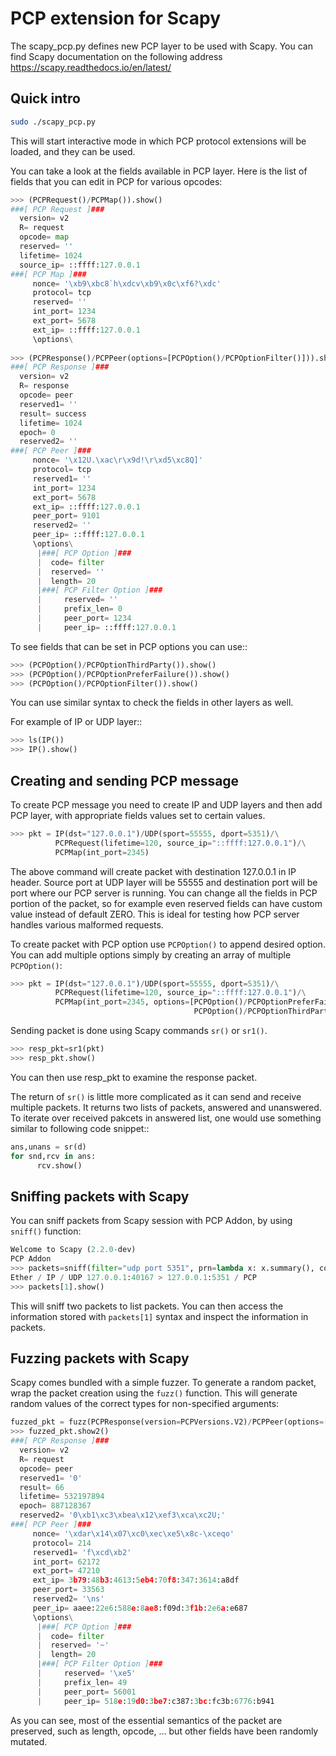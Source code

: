 PCP extension for Scapy
=======================

The scapy_pcp.py defines new PCP layer to be used with Scapy.
You can find Scapy documentation on the following address
https://scapy.readthedocs.io/en/latest/

Quick intro
-----------

```bash
sudo ./scapy_pcp.py
```

This will start interactive mode in which PCP protocol extensions will be
loaded, and they can be used.

You can take a look at the fields available in PCP layer. Here is the
list of fields that you can edit in PCP for various opcodes:

```python
>>> (PCPRequest()/PCPMap()).show()
###[ PCP Request ]###
  version= v2
  R= request
  opcode= map
  reserved= ''
  lifetime= 1024
  source_ip= ::ffff:127.0.0.1
###[ PCP Map ]###
     nonce= '\xb9\xbc8`h\xdcv\xb9\x0c\xf6?\xdc'
     protocol= tcp
     reserved= ''
     int_port= 1234
     ext_port= 5678
     ext_ip= ::ffff:127.0.0.1
     \options\
    
>>> (PCPResponse()/PCPPeer(options=[PCPOption()/PCPOptionFilter()])).show2()
###[ PCP Response ]###
  version= v2
  R= response
  opcode= peer
  reserved1= ''
  result= success
  lifetime= 1024
  epoch= 0
  reserved2= ''
###[ PCP Peer ]###
     nonce= '\x12U.\xac\r\x9d!\r\xd5\xc8Q]'
     protocol= tcp
     reserved1= ''
     int_port= 1234
     ext_port= 5678
     ext_ip= ::ffff:127.0.0.1
     peer_port= 9101
     reserved2= ''
     peer_ip= ::ffff:127.0.0.1
     \options\
      |###[ PCP Option ]###
      |  code= filter
      |  reserved= ''
      |  length= 20
      |###[ PCP Filter Option ]###
      |     reserved= ''
      |     prefix_len= 0
      |     peer_port= 1234
      |     peer_ip= ::ffff:127.0.0.1
```

To see fields that can be set in PCP options you can use::

```python
>>> (PCPOption()/PCPOptionThirdParty()).show()
>>> (PCPOption()/PCPOptionPreferFailure()).show()
>>> (PCPOption()/PCPOptionFilter()).show()
```

You can use similar syntax to check the fields in other layers as well.

For example of IP or UDP layer::

```python
>>> ls(IP())
>>> IP().show()
```
Creating and sending PCP message
--------------------------------

To create PCP message you need to create IP and UDP layers and then add
PCP layer, with appropriate fields values set to certain values.

```python
>>> pkt = IP(dst="127.0.0.1")/UDP(sport=55555, dport=5351)/\
          PCPRequest(lifetime=120, source_ip="::ffff:127.0.0.1")/\
          PCPMap(int_port=2345)
```

The above command will create packet with destination 127.0.0.1 in IP header.
Source port at UDP layer will be 55555 and destination port will be port where
our PCP server is running.
You can change all the fields in PCP portion of the packet, so for example even
reserved fields can have custom value instead of default ZERO. This is ideal
for testing how PCP server handles various malformed requests.

To create packet with PCP option use `PCPOption()` to append desired option.
You can add multiple options simply by creating an array of multiple
`PCPOption()`:

```python
>>> pkt = IP(dst="127.0.0.1")/UDP(sport=55555, dport=5351)/\
          PCPRequest(lifetime=120, source_ip="::ffff:127.0.0.1")/\
          PCPMap(int_port=2345, options=[PCPOption()/PCPOptionPreferFailure(),
                                         PCPOption()/PCPOptionThirdParty(source_ip="::ffff:1.2.3.4")])
```


Sending packet is done using Scapy commands `sr()` or `sr1()`.

```python
>>> resp_pkt=sr1(pkt)
>>> resp_pkt.show()
```

You can then use resp_pkt to examine the response packet.

The return of `sr()` is little more complicated as it can send and receive
multiple packets. It returns two lists of packets, answered and unanswered.
To iterate over received pakcets in answered list, one would use something
similar to following code snippet::

```python
ans,unans = sr(d)
for snd,rcv in ans:
      rcv.show()
```

Sniffing packets with Scapy
---------------------------

You can sniff packets from Scapy session with PCP Addon, by using
`sniff()` function:

```python
Welcome to Scapy (2.2.0-dev)
PCP Addon
>>> packets=sniff(filter="udp port 5351", prn=lambda x: x.summary(), count=2)
Ether / IP / UDP 127.0.0.1:40167 > 127.0.0.1:5351 / PCP
>>> packets[1].show()
```

This will sniff two packets to list packets. You can then access the information
stored with `packets[1]` syntax and inspect the information in packets.

Fuzzing packets with Scapy
--------------------------

Scapy comes bundled with a simple fuzzer. To generate a random packet, wrap the
packet creation using the `fuzz()` function. This will generate random values
of the correct types for non-specified arguments:

```python
fuzzed_pkt = fuzz(PCPResponse(version=PCPVersions.V2)/PCPPeer(options=[PCPOption()/PCPOptionFilter()]))
>>> fuzzed_pkt.show2()
###[ PCP Response ]###
  version= v2
  R= request
  opcode= peer
  reserved1= '0'
  result= 66
  lifetime= 532197894
  epoch= 887128367
  reserved2= '0\xb1\xc3\xbea\x12\xef3\xca\xc2U;'
###[ PCP Peer ]###
     nonce= '\xdar\x14\x07\xc0\xec\xe5\x8c-\xceqo'
     protocol= 214
     reserved1= 'f\xcd\xb2'
     int_port= 62172
     ext_port= 47210
     ext_ip= 3b79:48b3:4613:5eb4:70f8:347:3614:a8df
     peer_port= 33563
     reserved2= '\ns'
     peer_ip= aaee:22e6:588e:8ae8:f09d:3f1b:2e6a:e687
     \options\
      |###[ PCP Option ]###
      |  code= filter
      |  reserved= '~'
      |  length= 20
      |###[ PCP Filter Option ]###
      |     reserved= '\xe5'
      |     prefix_len= 49
      |     peer_port= 56001
      |     peer_ip= 518e:19d0:3be7:c387:3bc:fc3b:6776:b941
```

As you can see, most of the essential semantics of the packet are preserved,
such as length, opcode, ... but other fields have been randomly mutated.
